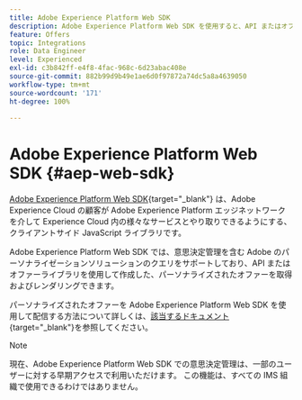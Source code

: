 ```yaml
---
title: Adobe Experience Platform Web SDK
description: Adobe Experience Platform Web SDK を使用すると、API またはオファーライブラリを使用して作成した、パーソナライズされたオファーを取得およびレンダリングできます。
feature: Offers
topic: Integrations
role: Data Engineer
level: Experienced
exl-id: c3b842ff-e4f8-4fac-968c-6d23abac408e
source-git-commit: 882b99d9b49e1ae6d0f97872a74dc5a8a4639050
workflow-type: tm+mt
source-wordcount: '171'
ht-degree: 100%

---
```


# Adobe Experience Platform Web SDK {#aep-web-sdk}

[Adobe Experience Platform Web SDK](https://experienceleague.adobe.com/docs/experience-platform/edge/home.html?lang=ja#video-overview){target=&quot;_blank&quot;} は、Adobe Experience Cloud の顧客が Adobe Experience Platform エッジネットワークを介して Experience Cloud 内の様々なサービスとやり取りできるようにする、クライアントサイド JavaScript ライブラリです。

Adobe Experience Platform Web SDK では、意思決定管理を含む Adobe のパーソナライゼーションソリューションのクエリをサポートしており、API またはオファーライブラリを使用して作成した、パーソナライズされたオファーを取得およびレンダリングできます。


パーソナライズされたオファーを Adobe Experience Platform Web SDK を使用して配信する方法について詳しくは、[該当するドキュメント](https://experienceleague.adobe.com/docs/experience-platform/edge/personalization/offer-decisioning/offer-decisioning-overview.html?lang=ja#enabling-offer-decisioning){target=&quot;_blank&quot;}を参照してください。

>[!NOTE]
>
>現在、Adobe Experience Platform Web SDK での意思決定管理は、一部のユーザーに対する早期アクセスで利用いただけます。
この機能は、すべての IMS 組織で使用できるわけではありません。
